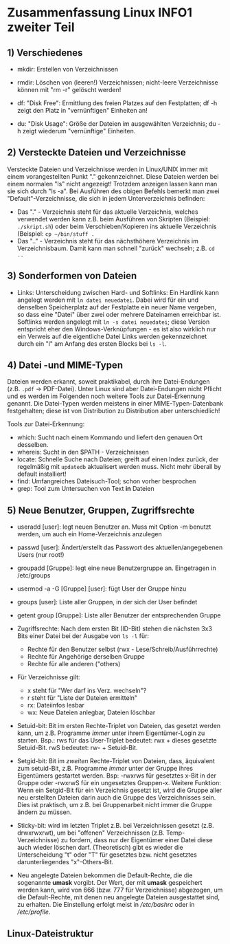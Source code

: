 # Zusammenfassung Linux INFO1 zweiter Teil

## 1) Verschiedenes
- mkdir: Erstellen von Verzeichnissen
- rmdir: Löschen von (leeren!) Verzeichnissen; nicht-leere Verzeichnisse
  können mit "rm -r" gelöscht werden!

- df: "Disk Free": Ermittlung des freien Platzes auf den Festplatten; df -h
  zeigt den Platz in "vernünftigen" Einheiten an!
- du: "Disk Usage": Größe der Dateien im ausgewählten Verzeichnis; du -h
  zeigt wiederum "vernünftige" Einheiten.

## 2) Versteckte Dateien und Verzeichnisse

Versteckte Dateien und Verzeichnisse werden in Linux/UNIX immer mit einem
vorangestellten Punkt "." gekennzeichnet. Diese Dateien werden bei einem
normalen "ls" nicht angezeigt! Trotzdem anzeigen lassen kann man sie sich
durch "ls -a".
Bei Ausführen des obigen Befehls bemerkt man zwei "Default"-Verzeichnisse,
die sich in jedem Unterverzeichnis befinden:
- Das "." - Verzeichnis steht für das aktuelle Verzeichnis, welches
  verwendet werden kann z.B. beim Ausführen von Skripten (Beispiel:
  `./skript.sh`) oder beim Verschieben/Kopieren ins aktuelle Verzeichnis
  (Beispiel: `cp ~/bin/stuff .`
- Das ".." - Verzeichnis steht für das nächsthöhere Verzeichnis im
  Verzeichnisbaum. Damit kann man schnell "zurück" wechseln; z.B. `cd ..`

## 3) Sonderformen von Dateien

- Links: Unterscheidung zwischen Hard- und Softlinks: Ein Hardlink kann
  angelegt werden mit `ln datei neuedatei`. Dabei wird für ein und denselben
  Speicherplatz auf der Festplatte ein neuer Name vergeben, so dass eine
  "Datei" über zwei oder mehrere Dateinamen erreichbar ist.
  Softlinks werden angelegt mit `ln -s datei neuedatei`; diese Version
  entspricht eher den Windows-Verknüpfungen - es ist also wirklich nur ein
  Verweis auf die eigentliche Datei
  Links werden gekennzeichnet durch ein "l" am Anfang des ersten Blocks bei
  `ls -l`.

## 4) Datei -und MIME-Typen

Dateien werden erkannt, soweit praktikabel, durch ihre Datei-Endungen (z.B.
`.pdf` -> PDF-Datei). Unter Linux sind aber Datei-Endungen nicht Pflicht und
es werden im Folgenden noch weitere Tools zur Datei-Erkennung genannt. Die
Datei-Typen werden meistens in einer MIME-Typen-Datenbank festgehalten; diese
ist von Distribution zu Distribution aber unterschiedlich!

Tools zur Datei-Erkennung:
- which: Sucht nach einem Kommando und liefert den genauen Ort desselben.
- whereis: Sucht in den $PATH - Verzeichnissen
- locate: Schnelle Suche nach Dateien; greift auf einen Index zurück, der
  regelmäßig mit `updatedb` aktualisert werden muss. Nicht mehr überall by
  default installiert!
- find: Umfangreiches Dateisuch-Tool; schon vorher besprochen
- grep: Tool zum Untersuchen von Text **in** Dateien

## 5) Neue Benutzer, Gruppen, Zugriffsrechte

- useradd [user]: legt neuen Benutzer an. Muss mit Option -m benutzt werden,
  um auch ein Home-Verzeichnis anzulegen
- passwd [user]: Ändert/erstellt das Passwort des aktuellen/angegebenen
  Users (nur root!)
- groupadd [Gruppe]: legt eine neue Benutzergruppe an. Eingetragen in
  /etc/groups
- usermod -a -G [Gruppe] [user]: fügt User der Gruppe hinzu
- groups [user]: Liste aller Gruppen, in der sich der User befindet
- getent group [Gruppe]: Liste aller Benutzer der entsprechenden Gruppe

- Zugriffsrechte: Nach dem ersten Bit (ID-Bit) stehen die nächsten 3x3 Bits
  einer Datei bei der Ausgabe von `ls -l` für:
  - Rechte für den Benutzer selbst (rwx - Lese/Schreib/Ausführrechte)
  - Rechte für Angehörige derselben Gruppe
  - Rechte für alle anderen ("others)
- Für Verzeichnisse gilt:
  - x steht für "Wer darf ins Verz. wechseln"?
  - r steht für "Liste der Dateien ermitteln"
  - rx: Dateiinfos lesbar
  - wx: Neue Dateien anlegbar, Dateien löschbar

- Setuid-bit: Bit im ersten Rechte-Triplet von Dateien, das gesetzt werden
  kann, um z.B. Programme *immer* unter ihrem Eigentümer-Login zu starten.
  Bsp.: rws für das User-Triplet bedeutet: rwx + dieses gesetzte Setuid-Bit.
  rwS bedeutet: rw- + Setuid-Bit.
- Setgid-bit: Bit im *zweiten* Rechte-Triplet von Dateien, dass, äquivalent
  zum setuid-Bit, z.B. Programme *immer* unter der Gruppe ihres Eigentümers
  gestartet werden. Bsp: -rwxrws für gesetztes x-Bit in der Gruppe oder
  -rwxrwS für ein ungesetztes Gruppen-x.
  Weitere Funktion: Wenn ein Setgid-Bit für ein Verzeichnis gesetzt ist, wird
  die Gruppe aller neu erstellten Dateien darin auch die Gruppe des
  Verzeichnisses sein. Dies ist praktisch, um z.B. bei Gruppenarbeit nicht
  immer die Gruppe ändern zu müssen.
- Sticky-bit: wird im letzten Triplet z.B. bei Verzeichnissen gesetzt (z.B.
  drwxrwxrwt), um bei "offenen" Verzeichnissen (z.B. Temp-Verzeichnisse) zu
  fordern, dass nur der Eigentümer einer Datei diese auch wieder löschen darf.
  (Theoretisch) gibt es wieder die Unterscheidung "t" oder "T" für gesetztes
  bzw. nicht gesetztes darunterliegendes "x"-Others-Bit.

- Neu angelegte Dateien bekommen die Default-Rechte, die die sogenannte
  **umask** vorgibt. Der Wert, der mit **umask** gespeichert werden kann, wird
  von 666 (bzw. 777 für Verzeichnisse) abgezogen, um die Default-Rechte, mit
  denen neu angelegte Dateien ausgestattet sind, zu erhalten. Die Einstellung
  erfolgt meist in */etc/bashrc* oder in */etc/profile*.

## Linux-Dateistruktur
